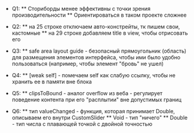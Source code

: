 * Q1:
** Сториборды менее эффективны с точки зрения производительности
** Ориентироваться в таком проекте сложнее

* Q2:
** на 25 строке отключаем авто-констрейты, тк пишем свои, кастомные
** на 29 строке добавляем title в view, чтобы отрисовать его

* Q3: 
** safe area layout guide - безопасный прямоугольник (область) для размещения элементов интерфейса, чтобы ими было удобно пользоваться (например, чтобы элемент "бровь" не ушел)

* Q4:
** [weak self] - помечаем self как слабую ссылку, чтобы не хранить ее в памяти вне блока

* Q5:
** clipsToBound - аналог overflow из веба - регулирует поведение контента при его "расплытии" вне допустимых границ

* Q6:
** тип valueChanged - функция, которая принимает Double, описываем его внутри CustomSlider
** Void - тип "ничего"
** Double - тип числа с плавающей точкой с двойной точностью
